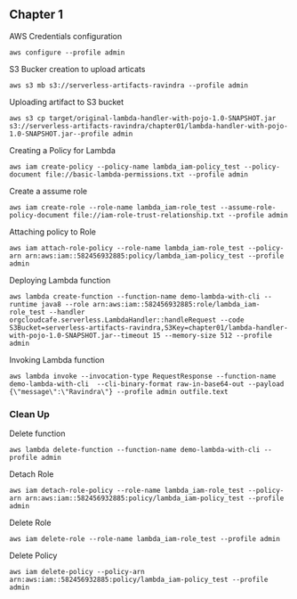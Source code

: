 ## Chapter 1

AWS Credentials configuration
```
aws configure --profile admin
```
S3 Bucker creation to upload articats
```
aws s3 mb s3://serverless-artifacts-ravindra --profile admin
```
Uploading artifact to S3 bucket
```
aws s3 cp target/original-lambda-handler-with-pojo-1.0-SNAPSHOT.jar s3://serverless-artifacts-ravindra/chapter01/lambda-handler-with-pojo-1.0-SNAPSHOT.jar--profile admin
```
Creating a Policy for Lambda
```
aws iam create-policy --policy-name lambda_iam-policy_test --policy-document file://basic-lambda-permissions.txt --profile admin
```
Create a assume role 
```
aws iam create-role --role-name lambda_iam-role_test --assume-role-policy-document file://iam-role-trust-relationship.txt --profile admin
```
Attaching policy to Role
```
aws iam attach-role-policy --role-name lambda_iam-role_test --policy-arn arn:aws:iam::582456932885:policy/lambda_iam-policy_test --profile admin
```
Deploying Lambda function
```
aws lambda create-function --function-name demo-lambda-with-cli --runtime java8 --role arn:aws:iam::582456932885:role/lambda_iam-role_test --handler orgcloudcafe.serverless.LambdaHandler::handleRequest --code S3Bucket=serverless-artifacts-ravindra,S3Key=chapter01/lambda-handler-with-pojo-1.0-SNAPSHOT.jar--timeout 15 --memory-size 512 --profile admin
```
Invoking Lambda function
```
aws lambda invoke --invocation-type RequestResponse --function-name demo-lambda-with-cli  --cli-binary-format raw-in-base64-out --payload {\"message\":\"Ravindra\"} --profile admin outfile.text
```
### Clean Up
Delete function

```
aws lambda delete-function --function-name demo-lambda-with-cli --profile admin
```
Detach Role
```
aws iam detach-role-policy --role-name lambda_iam-role_test --policy-arn arn:aws:iam::582456932885:policy/lambda_iam-policy_test --profile admin
```
Delete Role
```
aws iam delete-role --role-name lambda_iam-role_test --profile admin
```
Delete Policy
```
aws iam delete-policy --policy-arn arn:aws:iam::582456932885:policy/lambda_iam-policy_test --profile admin
```
